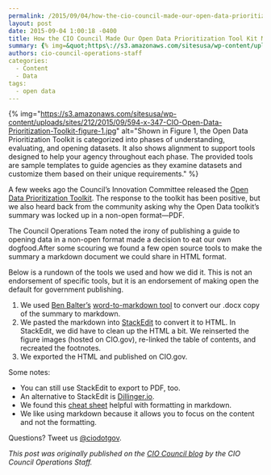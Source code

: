 ```yaml
---
permalink: /2015/09/04/how-the-cio-council-made-our-open-data-prioritization-tool-kit-more-open/
layout: post
date: 2015-09-04 1:00:18 -0400
title: How the CIO Council Made Our Open Data Prioritization Tool Kit More Open
summary: {% img=&quot;https\://s3.amazonaws.com/sitesusa/wp-content/uploads/sites/212/2015/09/594-x-347-CIO-Open-Data-Prioritization-Toolkit-figure-1.jpg&quot; alt=&quot;Shown in Figure 1, the Open Data Prioritization Toolkit is categorized into phases of understanding, evaluating, and opening datasets. It also shows alignment to support tools designed to help your agency throughout each phase. The provided tools are sample templates to guide agencies as they examine datasets and customize them based on their
authors: cio-council-operations-staff
categories:
  - Content
  - Data
tags:
  - open data
---
```


{% img="https://s3.amazonaws.com/sitesusa/wp-content/uploads/sites/212/2015/09/594-x-347-CIO-Open-Data-Prioritization-Toolkit-figure-1.jpg" alt="Shown in Figure 1, the Open Data Prioritization Toolkit is categorized into phases of understanding, evaluating, and opening datasets. It also shows alignment to support tools designed to help your agency throughout each phase. The provided tools are sample templates to guide agencies as they examine datasets and customize them based on their unique requirements." %}

A few weeks ago the Council’s Innovation Committee released the [Open Data Prioritization Toolkit](https://cio.gov/cio-council-releases-open-data-prioritization-toolkit/). The response to the toolkit has been positive, but we also heard back from the community asking why the Open Data toolkit’s summary was locked up in a non-open format—PDF.

The Council Operations Team noted the irony of publishing a guide to opening data in a non-open format made a decision to eat our own dogfood.After some scouring we found a few open source tools to make the summary a markdown document we could share in HTML format.

Below is a rundown of the tools we used and how we did it. This is not an endorsement of specific tools, but it is an endorsement of making open the default for government publishing.

  1. We used [Ben Balter’s](https://twitter.com/BenBalter) [word-to-markdown tool](http://word-to-markdown.herokuapp.com/) to convert our .docx copy of the summary to markdown.
  2. We pasted the markdown into [StackEdit](https://stackedit.io/) to convert it to HTML. In StackEdit, we did have to clean up the HTML a bit. We reinserted the figure images (hosted on CIO.gov), re-linked the table of contents, and recreated the footnotes.
  3. We exported the HTML and published on CIO.gov.

Some notes:

  * You can still use StackEdit to export to PDF, too.
  * An alternative to StackEdit is [Dillinger.io](http://dillinger.io/).
  * We found this [cheat sheet](https://github.com/adam-p/markdown-here/wiki/Markdown-Cheatsheet) helpful with formatting in markdown.
  * We like using markdown because it allows you to focus on the content and not the formatting.

Questions? Tweet us [@ciodotgov](https://twitter.com/ciodotgov).

_This post was originally published on the [CIO Council blog](https://cio.gov/cioc-blog/) by the CIO Council Operations Staff._

&nbsp;